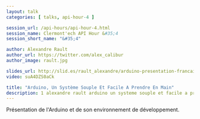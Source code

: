 ```yaml
---
layout: talk
categories: [ talks, api-hour-4 ]

session_url: /api-hours/api-hour-4.html
session_name: Clermont'ech API Hour &#35;4
session_short_name: "&#35;4"

author: Alexandre Rault
author_url: https://twitter.com/alex_calibur
author_image: rault.jpg

slides_url: http://slid.es/rault_alexandre/arduino-presentation-francais
video: suA4DZS0aCk

title: "Arduino, Un Système Souple Et Facile A Prendre En Main"
description: 1 alexandre rault arduino un systeme souple et facile a prendre en main
---
```




Présentation de l'Arduino et de son environnement de développement.
